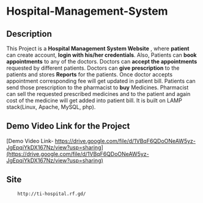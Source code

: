 # Hospital-Management-System

## Description

This Project is a **Hospital Management System Website** , where **patient** can create account, **login with his/her credentials**. Also, Patients can **book appointments** to any of the doctors. Doctors can **accept the appointments** requested by different patients. Doctors can **give prescription** to the patients and stores **Reports** for the patients. Once doctor  accepts appointment corresponding fee will get updated in patient bill. Patients can send those prescription to the pharmacist to **buy** Medicines. Pharmacist can sell the requested prescribed medicines and  to the patient and again cost of the medicine will get added into patient bill.
It is built on LAMP stack(Linux, Apache, MySQL, php).

## Demo Video Link for the Project

[Demo Video Link- https://drive.google.com/file/d/1VBqF6QDoONeAW5yz-JgEpqiYkDX167Nz/view?usp=sharing](https://drive.google.com/file/d/1VBqF6QDoONeAW5yz-JgEpqiYkDX167Nz/view?usp=sharing)


## Site
```
	http://ti-hospital.rf.gd/
```
